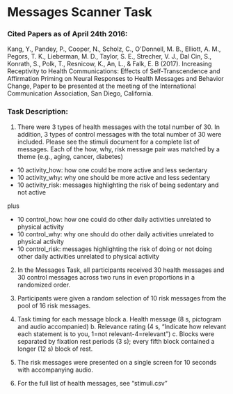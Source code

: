 # Messages Scanner Task

### Cited Papers as of April 24th 2016:

Kang, Y., Pandey, P., Cooper, N., Scholz, C., O'Donnell, M. B., Elliott, A. M., Pegors, T. K., Lieberman, M. D., Taylor, S. E., Strecher, V. J., Dal Cin, S., Konrath, S., Polk, T., Resnicow, K., An, L., & Falk, E. B (2017). Increasing Receptivity to Health Communications: Effects of Self-Transcendence and Affirmation Priming on Neural Responses to Health Messages and Behavior Change, Paper to be presented at the meeting of the International Communication Association, San Diego, California.


### Task Description:

1.	There were 3 types of health messages with the total number of 30. In addition, 3 types of control messages with the total number of 30 were included. Please see the stimuli document for a complete list of messages. Each of the how, why, risk message pair was matched by a theme (e.g., aging, cancer, diabetes)

* 10 activity_how: how one could be more active and less sedentary
* 10 activity_why: why one should be more active and less sedentary
* 10 activity_risk: messages highlighting the risk of being sedentary and not active

plus

* 10 control_how: how one could do other daily activities unrelated to physical activity
* 10 control_why: why one should do other daily activities unrelated to physical activity
* 10 control_risk: messages highlighting the risk of doing or not doing other daily activities unrelated to physical activity

2.	In the Messages Task, all participants received 30 health messages and 30 control messages across two runs in even proportions in a randomized order.

3.	Participants were given a random selection of 10 risk messages from the pool of 16 risk messages.

4.	Task timing for each message block
    a.	Health message (8 s, pictogram and audio accompanied)
    b.	Relevance rating (4 s, “Indicate how relevant each statement is to you, 1=not relevant-4=relevant”)
    c.	Blocks were separated by fixation rest periods (3 s); every fifth block contained a longer (12 s) block of rest.

5.	The risk messages were presented on a single screen for 10 seconds with accompanying audio.

6.	For the full list of health messages, see “stimuli.csv”
